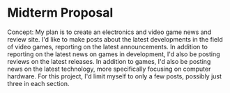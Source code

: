 # Midterm Proposal

Concept: My plan is to create an electronics and video game news and review site. I'd like to make posts about the latest developments in the field of video games, reporting on the latest announcements. In addition to reporting on the latest news on games in development, I'd also be posting reviews on the latest releases. In addition to games, I'd also be posting news on the latest technology, more specifically focusing on computer hardware. For this project, I'd limit myself to only a few posts, possibly just three in each section.
